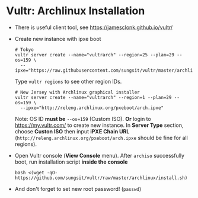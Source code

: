 # Vultr: Archlinux Installation

- There is useful client tool, see https://jamesclonk.github.io/vultr/
- Create new instance with ipxe boot

  ~~~
  # Tokyo
  vultr server create --name="vultrarch" --region=25 --plan=29 --os=159 \
    --ipxe="https://raw.githubusercontent.com/sungsit/vultr/master/archlinux/arch64.jp.ipxe"
  ~~~

  Type `vultr regions` to see other region IDs.

  ~~~
  # New Jersey with Archlinux graphical installer
  vultr server create --name="vultrarch" --region=1 --plan=29 --os=159 \
    --ipxe="http://releng.archlinux.org/pxeboot/arch.ipxe"
  ~~~

  Note: OS ID **must be** `--os=159` (Custom ISO). **Or** login to https://my.vultr.com/ to create new instance. In **Server Type** section, choose **Custon ISO** then input **iPXE Chain URL** (`http://releng.archlinux.org/pxeboot/arch.ipxe` should be fine for all regions).

- Open Vultr console (**View Console** menu). After `archiso` successfully boot, run installation script  **inside the console**

  ~~~
  bash <(wget -qO- https://github.com/sungsit/vultr/raw/master/archlinux/install.sh)
  ~~~

- And don't forget to set new root password! (`passwd`)
